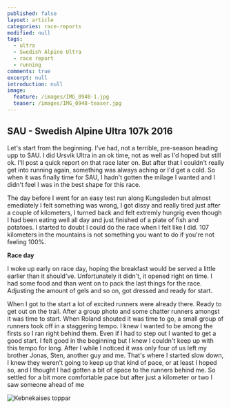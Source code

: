 ```yaml
---
published: false
layout: article
categories: race-reports
modified: null
tags:
  - ultra
  - Swedish Alpine Ultra
  - race report
  - running
comments: true
excerpt: null
introduction: null
image:
  feature: /images/IMG_0948-1.jpg
  teaser: /images/IMG_0948-teaser.jpg
---
```

## SAU - Swedish Alpine Ultra 107k 2016

Let's start from the beginning. I've had, not a terrible, pre-season heading upp to SAU. I did Ursvik Ultra in an ok time, not as well as I'd hoped but still ok. I'll post a quick report on that race later on. But after that I couldn't really get into running again, something was always aching or I'd get a cold. So when it was finally time for SAU, I hadn't gotten the milage I wanted and I didn't feel I was in the best shape for this race.

The day before I went for an easy test run along Kungsleden but almost emediately I felt something was wrong, I got dissy and really tired just after a couple of kilometers, I turned back and felt extremly hungrig even though I had been eating well all day and just finished of a plate of fish and potatoes. I started to doubt I could do the race when I felt like I did. 107 kilometers in the mountains is not something you want to do if you're not feeling 100%.

**Race day**

I woke up early on race day, hoping the breakfast would be served a little earlier than it should've. Unfortunately it didn't, it opened right on time. I had some food and than went on to pack the last things for the race. Adjusting the amount of gels and so on, got dressed and ready for start.

When I got to the start a lot of excited runners were already there. Ready to get out on the trail. After a group photo and some chatter runners amongst it was time to start. When Roland shouted it was time to go, a small group of runners took off in a staggering tempo. I knew I wanted to be among the firsts so I ran right behind them. Even if I had to step out I wanted to get a good start. I felt good in the beginning but I knew I couldn't keep up with this tempo for long. After I while I noticed it was only four of us left my brother Jonas, Sten, another guy and me. That's where I started slow down, I knew they weren't going to keep up that kind of pace, or at least I hoped so, and I thought I had gotten a bit of space to the runners behind me. So settled for a bit more comfortable pace but after just a kilometer or two I saw someone ahead of me

![Kebnekaises toppar]({{site.baseurl}}/images/IMG_0948-1.jpg)
